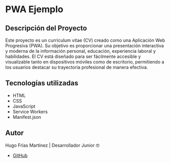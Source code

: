 # PWA Ejemplo

## Descripción del Proyecto

Este proyecto es un currículum vitae (CV) creado como una Aplicación Web Progresiva (PWA). Su objetivo es proporcionar una presentación interactiva y moderna de la información personal, educación, experiencia laboral y habilidades. El CV está diseñado para ser fácilmente accesible y visualizable tanto en dispositivos móviles como de escritorio, permitiendo a los usuarios destacar su trayectoria profesional de manera efectiva.

## Tecnologías utilizadas

- HTML
- CSS
- JavaScript
- Service Workers
- Manifest.json

## Autor
Hugo Frías Martínez | Desarrollador Junior 🤓

* [GitHub](https://github.com/hugofriasmtz)
